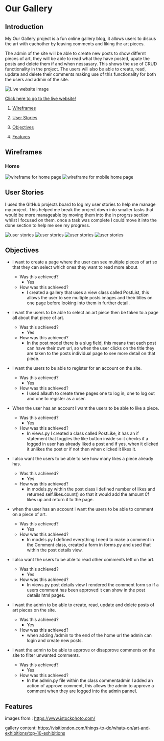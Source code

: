 # Our Gallery

## Introduction

My Our Gallery project is a fun online gallery blog, it allows users to discus the art with eachother by leaving comments and liking the art pieces.

The admin of the site will be able to create new posts to show differnt pieces of art, they will be able to read what they have posted, upate the posts and delete them if and when nessasary. This shows the use of CRUD functionality in the project. The users will also be able to create, read, update and delete their comments making use of this functionality for both the users and admin of the site.

<img src=" <!--Add Live Web Image--> " alt="Live website image"> 

[Click here to go to the live website!](<!--Add Website Link-->) 

1. [Wireframes](#wireframes)

2. [User Stories](#user-stories)
3. [Objectives](#objectives)

4. [Features](#features)
  
## Wireframes

### Home 
<img src="static/images/" alt="wireframe for home page">
<img src="static/images/" alt="wireframe for mobile home page">

## User Stories

I used the GitHub projects board to log my user stories to help me manage my project. 
This helped me break the project down into smaller tasks that would be more manageable by moving them into the in progrss section whilst I focused on them. once a task was complete I could move it into the done section to help me see my progress.


<img src="static/#" alt="user stories">
<img src="static/#" alt="user stories">
<img src="static/#" alt="user stories">
<img src="static/#" alt="user stories">

## Objectives

- I want to create a page where the user can see multiple pieces of art so that they can select which ones they want to read more about.
    - Was this achieved?
        -  Yes
    - How was this achieved?
        -  I created a gallery that uses a view class called PostList, this allows the user to see multiple posts images and their titles on one page before looking into them in further detail.

- I want the users to be able to select an art piece then be taken to a page all about that piece of art.
    - Was this achieved?
        - Yes
    - How was this achieved?
        - In the post model there is a slug field, this means that each post can have their own url, so when the user clicks on the title they are taken to the posts individual page to see more detail on that piece.

- I want the users to be able to register for an account on the site.
    - Was this achieved?
        - Yes
    - How was this achieved?
        - I used allauth to create three pages one to log in, one to log out and one to register as a user.

- When the user has an account I want the users to be able to like a piece.
    - Was this achieved?
        - Yes
    - How was this achieved?
        - In views.py I created a class called PostLike, it has an if statement that toggles the like button inside so it checks if a logged in user has already liked a post and if yes, when it clicked it unlikes the post or if not then when clicked it likes it.

- I also want the users to be able to see how many likes a piece already has.
    - Was this achieved?
        - Yes
    - How was this achieved?
        - in models.py within the post class i defined number of likes and returned self.likes.count() so that it would add the amount 0f likes up and return it to the page.

- when the user has an account I want the users to be able to comment on a piece of art.
    - Was this achieved?
        - Yes
    - How was this achieved?
        - In models.py I defined everything I need to make a comment in the Comment class, created a form in forms.py and used that within the post details view.

- I also want the users to be able to read other comments left on the art.
    - Was this achieved?
        - Yes
    - How was this achieved?
        - In views.py post details view I rendered the comment form so if a users comment has been approved it can show in the post details html pages.

- I want the admin to be able to create, read, update and delete posts of art pieces on the site.
    - Was this achieved?
        - Yes
    - How was this achieved?
        - when adding /admin to the end of the home url the admin can login and create new posts.

- I want the admin to be able to approve or disapprove comments on the site to filter unwanted comments.
    - Was this achieved?
        - Yes
    - How was this achieved?
        - In the admin.py file within the class commentadmin I added an action of approve comment, this allows the admin to approve a comment when they are logged into the admin pannel.

## Features





images from : https://www.istockphoto.com/


gallery content: https://visitlondon.com/things-to-do/whats-on/art-and-exhibitions/top-10-exhibitions